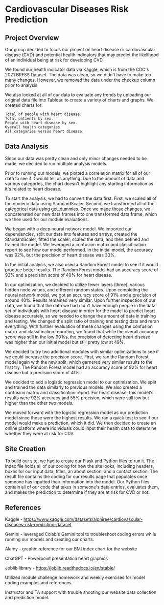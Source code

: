 # Cardiovascular Diseases Risk Prediction

## Project Overview
Our group decided to focus our project on heart disease or cardiovascular disease (CVD) and potential health indicators that may predict the likelihood of an individual being at risk for developing CVD. 

We found our health indicator data via Kaggle, which is from the CDC's 2021 BRFSS Dataset. The data was clean, so we didn't have to make too many changes. However, we removed the data under the checkup column prior to analysis.

We also looked at all of our data to evaluate any trends by uploading our original data file into Tableau to create a variety of charts and graphs. We created charts for:

    Total of people with heart disease.
    Total patients by sex.
    People with heart disease by sex.
    Overall health categories.
    All categories versus heart disease.

## Data Analysis
Since our data was pretty clean and only minor changes needed to be made, we decided to run multiple analysis models.

Prior to running our models, we plotted a correlation matrix for all of our data to see if it would tell us anything. Due to the amount of data and various categories, the chart doesn't highlight any starting information as it's related to heart disease.

To start the analysis, we had to convert the data first. First, we scaled all of the numeric data using StandardScaler. Second, we transformed all of the categorical data using get_dummies. Once we made those changes, we concatenated our new data frames into one transformed data frame, which we then used for our module evaluations.  

We began with a deep neural network model. We imported our dependencies, split our data into features and arrays, created the StandardScaler, fitted the scaler, scaled the data, and then defined and trained the model. We leveraged a confusion matrix and classification report to see how our model performed. In the initial model, the accuracy was 92%, but the precision of heart disease was 33%. 

In the initial analysis, we also used a Random Forest model to see if it would produce better results. The Random Forest model had an accuracy score of 92% and a precision score of 40% for heart disease. 

In our optimization, we decided to utilize fewer layers (three), various hidden node values, and different random states. Upon completing the neural network model, we got an accuracy score of 91% and a precision of around 40%. Results remained very similar. Upon further inspection of our data, we found that the data we had didn't have enough people in the data set of individuals with heart disease in order for the model to predict heart disease accurately, so we needed to change the amount of data in training and testing. We changed the split ratio of training and testing data and reran everything. With further evaluation of these changes using the confusion matrix and classification reporting, we found that while the overall accuracy score was still in the low 90%s, the precision of detecting heart disease was higher than our initial model but still pretty low at 49%. 

We decided to try two additional modules with similar optimizations to see if we could increase the precision score. First, we ran the Random Forest model again with the new split, which garnered very similar results to the first try. The Random Forest model had an accuracy score of 92% for heart disease but a precision score of 41%. 

We decided to add a logistic regression model to our optimization. We split and trained the data similarly to previous models. We also created a confusion matrix and classification report. For heart disease, this model's results were 92% accuracy and 55% precision, which were still low but higher than the other two models.

We moved forward with the logistic regression model as our prediction model since these were the highest results. We ran a quick test to see if our model would make a prediction, which it did. We then decided to create an online platform where individuals could input their health data to determine whether they were at risk for CDV. 

## Site Creation
To build our site, we had to create our Flask and Python files to run it. The index file holds all of our coding for how the site looks, including headers, boxes for our input data, titles, an about section, and a contact section. 
The result file contains the coding for our results page that populates once someone has inputted their information into the model. Our Python files contain all of our code that takes in someone's data entries, evaluates them, and makes the prediction to determine if they are at risk for CVD or not.

## References
Kaggle - https://www.kaggle.com/datasets/alphiree/cardiovascular-diseases-risk-prediction-dataset

Gemini - leveraged Colab's Gemini tool to troubleshoot coding errors while running our models and creating our charts.

Alamy - graphic reference for our BMI index chart for the website

ChatGPT - Powerpoint presentation heart graphics

Joblib library - https://joblib.readthedocs.io/en/stable/

Utilized module challenge homework and weekly exercises for model coding examples and references.

Instructor and TA support with trouble shooting our website data collection and prediction model.